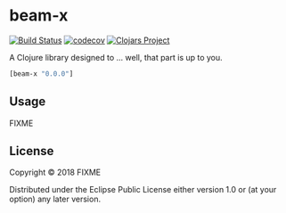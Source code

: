# beam-x
[![Build Status](https://travis-ci.org//.svg?branch=master)](https://travis-ci.org//)
[![codecov](https://codecov.io/gh///branch/master/graph/badge.svg)](https://codecov.io/gh//)
[![Clojars Project](https://img.shields.io/clojars/v/beam-x.svg)](https://clojars.org/beam-x)

A Clojure library designed to ... well, that part is up to you.

```clj
[beam-x "0.0.0"]
```

## Usage

FIXME

## License

Copyright © 2018 FIXME

Distributed under the Eclipse Public License either version 1.0 or (at
your option) any later version.
